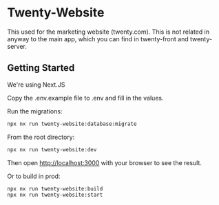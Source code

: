 
# Twenty-Website 
This  used for the marketing website (twenty.com).
This is not related in anyway to the main app, which you can find in twenty-front and twenty-server. 


## Getting Started

We're using Next.JS

Copy the .env.example file to .env and fill in the values.

Run the migrations:
```bash
npx nx run twenty-website:database:migrate
```

From the root directory:
```bash
npx nx run twenty-website:dev
```
Then open [http://localhost:3000](http://localhost:3000) with your browser to see the result.

Or to build in prod:
```bash
npx nx run twenty-website:build
npx nx run twenty-website:start
```